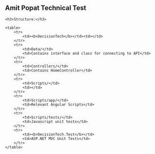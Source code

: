 ﻿<!DOCTYPE html>

<html lang="en" xmlns="http://www.w3.org/1999/xhtml">
<head>
    <meta charset="utf-8" />
    <title></title>
</head>
<body>
    <h2>Amit Popat Technical Test</h2>

    <h3>Structure:</h3>

    <table>
        <tr>
            <td><b>DecisionTech</b></td><td></td>
        </tr>
        <tr>
            <td>Data/</td>
            <td>Contains interface and class for connecting to API</td>
        </tr>
        <tr>
            <td>Controllers/</td>
            <td>Contains HomeController</td>
        </tr>
        <tr>
            <td>Scripts/</td>
            <td></td>
        </tr>
        <tr>
            <td>Scripts/app/</td>
            <td>Relevant Angular Scripts</td>
        </tr>
        <tr>
            <td>Scripts/tests/</td>
            <td>Javascript unit tests</td>
        </tr>
        <tr>
            <td><b>DecisionTech.Test</b></td>
            <td>ASP.NET MVC Unit Tests</td>
        </tr>
    </table> 
	
</body>
</html>